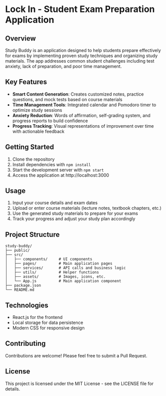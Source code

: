 # Lock In - Student Exam Preparation Application

## Overview
Study Buddy is an application designed to help students prepare effectively for exams by implementing proven study techniques and organizing study materials. The app addresses common student challenges including test anxiety, lack of preparation, and poor time management.

## Key Features
- **Smart Content Generation**: Creates customized notes, practice questions, and mock tests based on course materials
- **Time Management Tools**: Integrated calendar and Pomodoro timer to optimize study sessions
- **Anxiety Reduction**: Words of affirmation, self-grading system, and progress reports to build confidence
- **Progress Tracking**: Visual representations of improvement over time with actionable feedback

## Getting Started
1. Clone the repository
2. Install dependencies with `npm install`
3. Start the development server with `npm start`
4. Access the application at http://localhost:3000

## Usage
1. Input your course details and exam dates
2. Upload or enter course materials (lecture notes, textbook chapters, etc.)
3. Use the generated study materials to prepare for your exams
4. Track your progress and adjust your study plan accordingly

## Project Structure
```
study-buddy/
├── public/
├── src/
│   ├── components/     # UI components
│   ├── pages/          # Main application pages
│   ├── services/       # API calls and business logic 
│   ├── utils/          # Helper functions
│   ├── assets/         # Images, icons, etc.
│   └── App.js          # Main application component
├── package.json
└── README.md
```

## Technologies
- React.js for the frontend
- Local storage for data persistence
- Modern CSS for responsive design

## Contributing
Contributions are welcome! Please feel free to submit a Pull Request.

## License
This project is licensed under the MIT License - see the LICENSE file for details.

